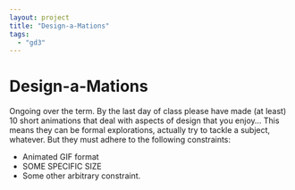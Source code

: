 ```yaml
---
layout: project
title: "Design-a-Mations"
tags:
  - "gd3"
---
```


# Design-a-Mations

Ongoing over the term.
By the last day of class please have made (at least) 10 short animations that deal with aspects of design that you enjoy… This means they can be formal explorations, actually try to tackle a subject, whatever. But they must adhere to the following constraints:

- Animated GIF format
- SOME SPECIFIC SIZE
- Some other arbitrary constraint.